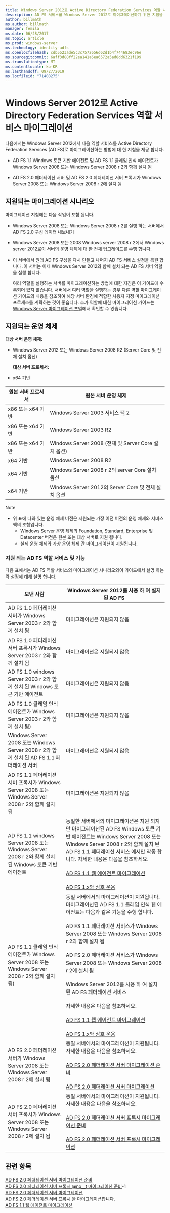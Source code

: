 ```yaml
---
title: Windows Server 2012로 Active Directory Federation Services 역할 서비스 마이그레이션
description: AD FS 서비스를 Windows Server 2012로 마이그레이션하기 위한 지침을 제공 합니다.
author: billmath
ms.author: billmath
manager: femila
ms.date: 06/28/2017
ms.topic: article
ms.prod: windows-server
ms.technology: identity-adfs
ms.openlocfilehash: cdb5523ade5c3c7572656d62d1b4f744683ec96e
ms.sourcegitcommit: 6aff3d88ff22ea141a6ea6572a5ad8dd6321f199
ms.translationtype: MT
ms.contentlocale: ko-KR
ms.lasthandoff: 09/27/2019
ms.locfileid: "71408275"
---
```

# <a name="migrate-active-directory-federation-services-role-services-to-windows-server-2012"></a>Windows Server 2012로 Active Directory Federation Services 역할 서비스 마이그레이션

다음에서는 Windows Server 2012에서 다음 역할 서비스를 Active Directory Federation Services (AD FS)로 마이그레이션하는 방법에 대 한 지침을 제공 합니다.  
  
-   AD FS 1.1 Windows 토큰 기반 에이전트 및 AD FS 1.1 클레임 인식 에이전트가 Windows Server 2008 또는 Windows Server 2008 r 2와 함께 설치 됨  
  
-   AD FS 2.0 페더레이션 서버 및 AD FS 2.0 페더레이션 서버 프록시가 Windows Server 2008 또는 Windows Server 2008 r 2에 설치 됨    
  
## <a name="supported-migration-scenarios"></a>지원되는 마이그레이션 시나리오  
 마이그레이션 지침에는 다음 작업이 포함 됩니다.  
  
- Windows Server 2008 또는 Windows Server 2008 r 2를 실행 하는 서버에서 AD FS 2.0 구성 데이터 내보내기  
  
- Windows Server 2008 또는 2008 Windows server 2008 r 2에서 Windows server 2012로이 서버의 운영 체제에 대 한 전체 업그레이드를 수행 합니다.
  
- 이 서버에서 원래 AD FS 구성을 다시 만들고 나머지 AD FS 서비스 설정을 복원 합니다 .이 서버는 이제 Windows Server 2012와 함께 설치 되는 AD FS 서버 역할을 실행 합니다.  
  
  여러 역할을 실행하는 서버를 마이그레이션하는 방법에 대한 지침은 이 가이드에 수록되어 있지 않습니다. 서버에서 여러 역할을 실행하는 경우 다른 역할 마이그레이션 가이드의 내용을 참조하여 해당 서버 환경에 적합한 사용자 지정 마이그레이션 프로세스를 계획하는 것이 좋습니다. 추가 역할에 대한 마이그레이션 가이드는 [Windows Server 마이그레이션 포털](https://go.microsoft.com/fwlink/?LinkId=247608)에서 확인할 수 있습니다.  
  
## <a name="supported-operating-systems"></a>지원되는 운영 체제  
 **대상 서버 운영 체제:**  
  

- Windows Server 2012 또는 Windows Server 2008 R2 (Server Core 및 전체 설치 옵션)  
  
  **대상 서버 프로세서:**  
  

- x64 기반  
  
|원본 서버 프로세서|원본 서버 운영 체제|  
|-----|-----|  
|x86 또는 x64 기반|Windows Server 2003 서비스 팩 2|  
|x86 또는 x64 기반|Windows Server 2003 R2|  
|x86 또는 x64 기반|Windows Server 2008 (전체 및 Server Core 설치 옵션)|  
|x64 기반|Windows Server 2008 R2|  
|x64 기반|Windows Server 2008 r 2의 server Core 설치 옵션|  
|x64 기반|Windows Server 2012의 Server Core 및 전체 설치 옵션|  
  
> [!NOTE]
> - 위 표에 나와 있는 운영 체제 버전은 지원되는 가장 이전 버전의 운영 체제와 서비스 팩의 조합입니다.  
>   -   Windows Server 운영 체제의 Foundation, Standard, Enterprise 및 Datacenter 버전은 원본 또는 대상 서버로 지원 됩니다.  
>   -   실제 운영 체제와 가상 운영 체제 간 마이그레이션이 지원됩니다.  
  
### <a name="supported-ad-fs-role-services-and-features"></a>지원 되는 AD FS 역할 서비스 및 기능  
 다음 표에서는 AD FS 역할 서비스의 마이그레이션 시나리오와이 가이드에서 설명 하는 각 설정에 대해 설명 합니다.  
  
|보낸 사람|Windows Server 2012를 사용 하 여 설치 된 AD FS|  
|----------|-----|  
|AD FS 1.0 페더레이션 서버가 Windows Server 2003 r 2와 함께 설치 됨|마이그레이션은 지원되지 않음|  
|AD FS 1.0 페더레이션 서버 프록시가 Windows Server 2003 r 2와 함께 설치 됨|마이그레이션은 지원되지 않음|  
|AD FS 1.0 windows Server 2003 r 2와 함께 설치 된 Windows 토큰 기반 에이전트|마이그레이션은 지원되지 않음|  
|AD FS 1.0 클레임 인식 에이전트가 Windows Server 2003 r 2와 함께 설치 됨)|마이그레이션은 지원되지 않음|  
|Windows Server 2008 또는 Windows Server 2008 r 2와 함께 설치 된 AD FS 1.1 페더레이션 서버|마이그레이션은 지원되지 않음|  
|AD FS 1.1 페더레이션 서버 프록시가 Windows Server 2008 또는 Windows Server 2008 r 2와 함께 설치 됨|마이그레이션은 지원되지 않음|  
|AD FS 1.1 windows Server 2008 또는 Windows Server 2008 r 2와 함께 설치 된 Windows 토큰 기반 에이전트|동일한 서버에서의 마이그레이션은 지원 되지만 마이그레이션된 AD FS Windows 토큰 기반 에이전트는 Windows Server 2008 또는 Windows Server 2008 r 2와 함께 설치 된 AD FS 1.1 페더레이션 서비스 에서만 작동 합니다. 자세한 내용은 다음을 참조하세요.<br /><br /> [AD FS 1.1 웹 에이전트 마이그레이션](migrate-the-ad-fs-web-agent.md)<br /><br /> [AD FS 1.x와 상호 운용](Interoperating-with-AD-FS-1.x.md)|  
|AD FS 1.1 클레임 인식 에이전트가 Windows Server 2008 또는 Windows Server 2008 r 2와 함께 설치 됨)|동일 서버에서의 마이그레이션이 지원됩니다. 마이그레이션된 AD FS 1.1 클레임 인식 웹 에이전트는 다음과 같은 기능을 수행 합니다.<br /><br /> AD FS 1.1 페더레이션 서비스가 Windows Server 2008 또는 Windows Server 2008 r 2와 함께 설치 됨<br /><br /> AD FS 2.0 페더레이션 서비스가 Windows Server 2008 또는 Windows Server 2008 r 2에 설치 됨<br /><br /> Windows Server 2012를 사용 하 여 설치 된 AD FS 페더레이션 서비스<br /><br /> 자세한 내용은 다음을 참조하세요.<br /><br /> [AD FS 1.1 웹 에이전트 마이그레이션](migrate-the-ad-fs-web-agent.md)<br /><br /> [AD FS 1.x와 상호 운용](Interoperating-with-AD-FS-1.x.md)|  
|AD FS 2.0 페더레이션 서버가 Windows Server 2008 또는 Windows Server 2008 r 2에 설치 됨|동일 서버에서의 마이그레이션이 지원됩니다. 자세한 내용은 다음을 참조하세요.<br /><br /> [AD FS 2.0 페더레이션 서버 마이그레이션 준비](prepare-to-migrate-ad-fs-fed-server.md)<br /><br /> [AD FS 2.0 페더레이션 서버 마이그레이션](migrate-the-ad-fs-fed-server.md)|  
|AD FS 2.0 페더레이션 서버 프록시가 Windows Server 2008 또는 Windows Server 2008 r 2에 설치 됨|동일 서버에서의 마이그레이션이 지원됩니다.  자세한 내용은 다음을 참조하세요.<br /><br /> [AD FS 2.0 페더레이션 서버 프록시 마이그레이션 준비](prepare-to-migrate-ad-fs-fed-proxy.md)<br /><br /> [AD FS 2.0 페더레이션 서버 프록시 마이그레이션](migrate-the-ad-fs-2-fed-server-proxy.md)|  
  
## <a name="see-also"></a>관련 항목  
 [AD FS 2.0 페더레이션 서버 마이그레이션 준비](prepare-to-migrate-ad-fs-fed-server.md)   
 [AD FS 2.0 페더레이션 서버 프록시 @no__t 마이그레이션 준비](prepare-to-migrate-ad-fs-fed-proxy.md)-1  
 [AD FS 2.0 페더레이션 서버 마이그레이션](migrate-the-ad-fs-fed-server.md)   
 [AD FS 2.0 페더레이션 서버 프록시](migrate-the-ad-fs-2-fed-server-proxy.md) 을 마이그레이션합니다.  
 [AD FS 1.1 웹 에이전트 마이그레이션](migrate-the-ad-fs-web-agent.md)